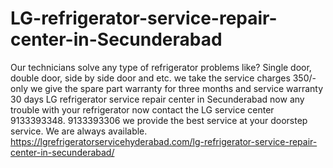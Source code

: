 # LG-refrigerator-service-repair-center-in-Secunderabad
Our technicians solve any type of refrigerator problems like? Single door, double door, side by side door and etc. we take the service charges 350/- only we give the spare part warranty for three months and service warranty 30 days LG refrigerator service repair center in Secunderabad now any trouble with your refrigerator now contact the LG service center 9133393348. 9133393306 we provide the best service at your doorstep service. We are always available. https://lgrefrigeratorservicehyderabad.com/lg-refrigerator-service-repair-center-in-secunderabad/
